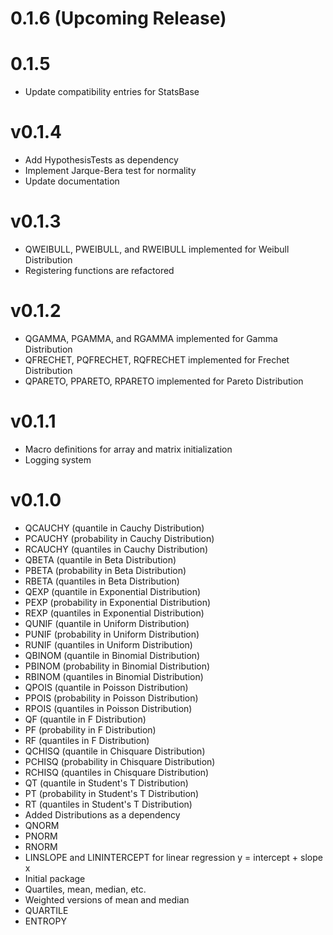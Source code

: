 # 0.1.6 (Upcoming Release)

# 0.1.5
- Update compatibility entries for StatsBase

# v0.1.4
- Add HypothesisTests as dependency
- Implement Jarque-Bera test for normality
- Update documentation

# v0.1.3
- QWEIBULL, PWEIBULL, and RWEIBULL implemented for Weibull Distribution
- Registering functions are refactored

# v0.1.2
- QGAMMA, PGAMMA, and RGAMMA implemented for Gamma Distribution
- QFRECHET, PQFRECHET, RQFRECHET implemented for Frechet Distribution
- QPARETO, PPARETO, RPARETO implemented for Pareto Distribution

# v0.1.1 
- Macro definitions for array and matrix initialization
- Logging system

# v0.1.0
- QCAUCHY (quantile in Cauchy Distribution)
- PCAUCHY (probability in Cauchy Distribution)
- RCAUCHY (quantiles in Cauchy Distribution)
- QBETA (quantile in Beta Distribution)
- PBETA (probability in Beta Distribution)
- RBETA (quantiles in Beta Distribution)
- QEXP (quantile in Exponential Distribution)
- PEXP (probability in Exponential Distribution)
- REXP (quantiles in Exponential Distribution)
- QUNIF (quantile in Uniform Distribution)
- PUNIF (probability in Uniform Distribution)
- RUNIF (quantiles in Uniform Distribution)
- QBINOM (quantile in Binomial Distribution)
- PBINOM (probability in Binomial Distribution)
- RBINOM (quantiles in Binomial Distribution)
- QPOIS (quantile in Poisson Distribution)
- PPOIS (probability in Poisson Distribution)
- RPOIS (quantiles in Poisson Distribution)
- QF (quantile in F Distribution)
- PF (probability in F Distribution)
- RF (quantiles in F Distribution)
- QCHISQ (quantile in Chisquare Distribution)
- PCHISQ (probability in Chisquare Distribution)
- RCHISQ (quantiles in Chisquare Distribution)
- QT (quantile in Student's T Distribution)
- PT (probability in Student's T Distribution)
- RT (quantiles in Student's T Distribution)
- Added Distributions as a dependency
- QNORM
- PNORM
- RNORM
- LINSLOPE and LININTERCEPT for linear regression y = intercept + slope x
- Initial package
- Quartiles, mean, median, etc.
- Weighted versions of mean and median
- QUARTILE 
- ENTROPY 
